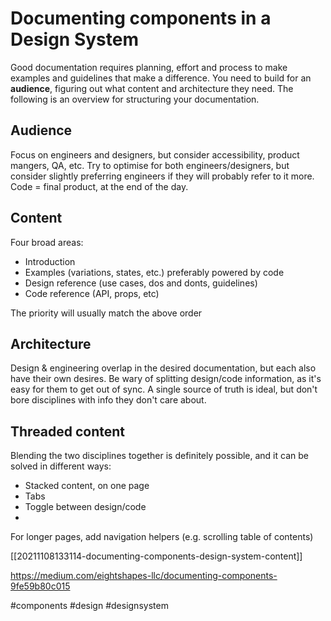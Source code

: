 # Documenting components in a Design System

Good documentation requires planning, effort and process to make examples and guidelines that make a difference.
You need to build for an **audience**, figuring out what content and architecture they need.
The following is an overview for structuring your documentation.

## Audience
Focus on engineers and designers, but consider accessibility, product mangers, QA, etc.
Try to optimise for both engineers/designers, but consider slightly preferring engineers if they will probably refer to it more.
Code = final product, at the end of the day.

## Content
Four broad areas:
- Introduction
- Examples (variations, states, etc.) preferably powered by code
- Design reference (use cases, dos and donts, guidelines)
- Code reference (API, props, etc)

The priority will usually match the above order

## Architecture
Design & engineering overlap in the desired documentation, but each also have their own desires.
Be wary of splitting design/code information, as it's easy for them to get out of sync.
A single source of truth is ideal, but don't bore disciplines with info they don't care about.

## Threaded content
Blending the two disciplines together is definitely possible, and it can be solved in different ways:
- Stacked content, on one page
- Tabs
- Toggle between design/code
- 
For longer pages, add navigation helpers (e.g. scrolling table of contents)

[[20211108133114-documenting-components-design-system-content]]

https://medium.com/eightshapes-llc/documenting-components-9fe59b80c015

#components
#design
#designsystem